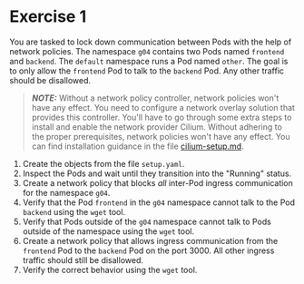 # Exercise 1

You are tasked to lock down communication between Pods with the help of network policies. The namespace `g04` contains two Pods named `frontend` and `backend`. The `default` namespace runs a Pod named `other`. The goal is to only allow the `frontend` Pod to talk to the `backend` Pod. Any other traffic should be disallowed.

> **_NOTE:_** Without a network policy controller, network policies won't have any effect. You need to configure a network overlay solution that provides this controller. You'll have to go through some extra steps to install and enable the network provider Cilium. Without adhering to the proper prerequisites, network policies won't have any effect. You can find installation guidance in the file [cilium-setup.md](./cilium-setup.md).

1. Create the objects from the file `setup.yaml`.
2. Inspect the Pods and wait until they transition into the "Running" status.
3. Create a network policy that blocks _all_ inter-Pod ingress communication for the namespace `g04`.
4. Verify that the Pod `frontend` in the `g04` namespace cannot talk to the Pod `backend` using the `wget` tool.
5. Verify that Pods outside of the `g04` namespace cannot talk to Pods outside of the namespace using the `wget` tool.
6. Create a network policy that allows ingress communication from the `frontend` Pod to the `backend` Pod on the port 3000. All other ingress traffic should still be disallowed.
7. Verify the correct behavior using the `wget` tool.